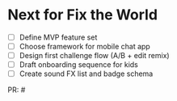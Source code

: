 <!-- status: stub; target: 150+ words -->
# Next for Fix the World

- [ ] Define MVP feature set
- [ ] Choose framework for mobile chat app
- [ ] Design first challenge flow (A/B + edit remix)
- [ ] Draft onboarding sequence for kids
- [ ] Create sound FX list and badge schema

PR: #<replace-with-final-PR-number>


